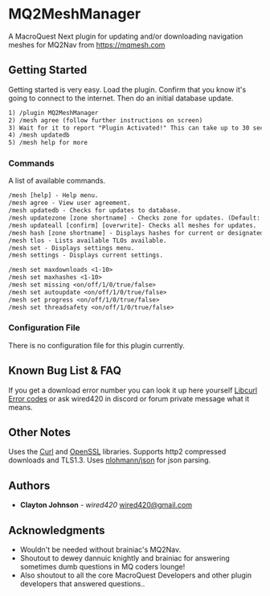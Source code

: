 # MQ2MeshManager

A MacroQuest Next plugin for updating and/or downloading navigation meshes for MQ2Nav from https://mqmesh.com

## Getting Started

Getting started is very easy. Load the plugin. Confirm that you know it's going to connect to the internet. Then do an initial database update.

```txt
1) /plugin MQ2MeshManager
2) /mesh agree (follow further instructions on screen)
3) Wait for it to report "Plugin Activated!" This can take up to 30 seconds. If accepted in one window. All windows will get activated.
4) /mesh updatedb
5) /mesh help for more
```

### Commands

A list of available commands.

```txt
/mesh [help] - Help menu.
/mesh agree - View user agreement.
/mesh updatedb - Checks for updates to database.
/mesh updatezone [zone shortname] - Checks zone for updates. (Default: current)
/mesh updateall [confirm] [overwrite]- Checks all meshes for updates.
/mesh hash [zone shortname] - Displays hashes for current or designated zone.
/mesh tlos - Lists available TLOs available.
/mesh set - Displays settings menu.
/mesh settings - Displays current settings.

/mesh set maxdownloads <1-10>
/mesh set maxhashes <1-10>
/mesh set missing <on/off/1/0/true/false>
/mesh set autoupdate <on/off/1/0/true/false>
/mesh set progress <on/off/1/0/true/false>
/mesh set threadsafety <on/off/1/0/true/false>
```

### Configuration File

There is no configuration file for this plugin currently.

## Known Bug List & FAQ

If you get a download error number you can look it up here yourself [Libcurl Error codes](https://curl.se/libcurl/c/libcurl-errors.html) or ask wired420 in discord or forum private message what it means.

## Other Notes

Uses the [Curl](https://curl.se/libcurl/) and [OpenSSL](https://www.openssl.org/) libraries. Supports http2 compressed downloads and TLS1.3. Uses [nlohmann/json](https://github.com/nlohmann/json) for json parsing.

## Authors

* **Clayton Johnson** - *wired420* <wired420@gmail.com>


## Acknowledgments

* Wouldn't be needed without brainiac's MQ2Nav.
* Shoutout to dewey dannuic knightly and brainiac for answering sometimes dumb questions in MQ coders lounge!
* Also shoutout to all the core MacroQuest Developers and other plugin developers that answered questions..
